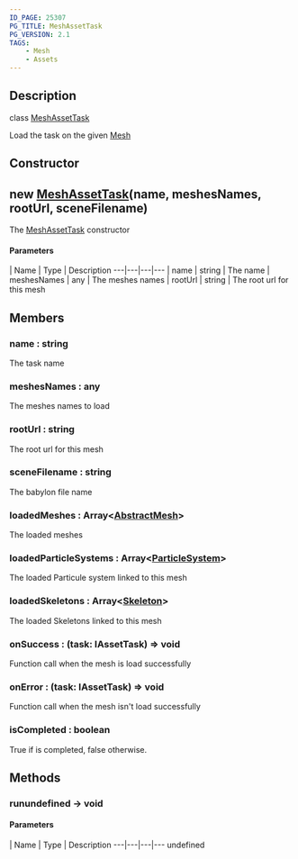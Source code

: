 ```yaml
---
ID_PAGE: 25307
PG_TITLE: MeshAssetTask
PG_VERSION: 2.1
TAGS:
    - Mesh
    - Assets
---
```

## Description

class [MeshAssetTask](/classes/2.4/MeshAssetTask)

Load the task on the given [Mesh](/classes/2.4/Mesh)

## Constructor

## new [MeshAssetTask](/classes/2.4/MeshAssetTask)(name, meshesNames, rootUrl, sceneFilename)

The [MeshAssetTask](/classes/2.4/MeshAssetTask) constructor

#### Parameters
 | Name | Type | Description
---|---|---|---
 | name | string |    The name
 | meshesNames | any |    The meshes names
 | rootUrl | string |    The root url for this mesh
## Members

### name : string

The task name

### meshesNames : any

The meshes names to load

### rootUrl : string

The root url for this mesh

### sceneFilename : string

The babylon file name

### loadedMeshes : Array&lt;[AbstractMesh](/classes/2.4/AbstractMesh)&gt;

The loaded meshes

### loadedParticleSystems : Array&lt;[ParticleSystem](/classes/2.4/ParticleSystem)&gt;

The loaded Particule system linked to this mesh

### loadedSkeletons : Array&lt;[Skeleton](/classes/2.4/Skeleton)&gt;

The loaded Skeletons linked to this mesh

### onSuccess : (task: IAssetTask) =&gt; void

Function call when the mesh is load successfully

### onError : (task: IAssetTask) =&gt; void

Function call when the mesh isn't load successfully

### isCompleted : boolean

True if is completed, false otherwise.

## Methods

### runundefined &rarr; void



#### Parameters
 | Name | Type | Description
---|---|---|---
undefined
